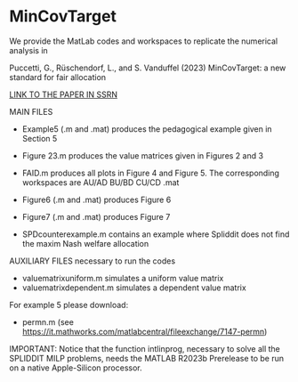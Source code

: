 # MinCovTarget

We provide the MatLab codes and workspaces to replicate the numerical analysis in 

Puccetti, G., Rüschendorf, L., and S. Vanduffel (2023)
MinCovTarget: a new standard for fair allocation

[LINK TO THE PAPER IN SSRN](https://ssrn.com/abstract=4456478)

MAIN FILES

- Example5 (.m and .mat) produces the pedagogical example given in Section 5

- Figure 23.m produces the value matrices given in Figures 2 and 3

- FAID.m produces all plots in Figure 4 and Figure 5. The corresponding workspaces are
AU/AD
BU/BD
CU/CD
.mat

- Figure6 (.m and .mat) produces Figure 6

- Figure7 (.m and .mat) produces Figure 7

- SPDcounterexample.m contains an example where Spliddit does not find the maxim Nash welfare allocation

AUXILIARY FILES necessary to run the codes

- valuematrixuniform.m simulates a uniform value matrix
- valuematrixdependent.m simulates a dependent value matrix

For example 5 please download:
- permn.m (see https://it.mathworks.com/matlabcentral/fileexchange/7147-permn)

IMPORTANT: Notice that the function intlinprog, necessary to solve all the SPLIDDIT MILP problems,
needs the MATLAB R2023b Prerelease to be run on a native Apple-Silicon processor.  
